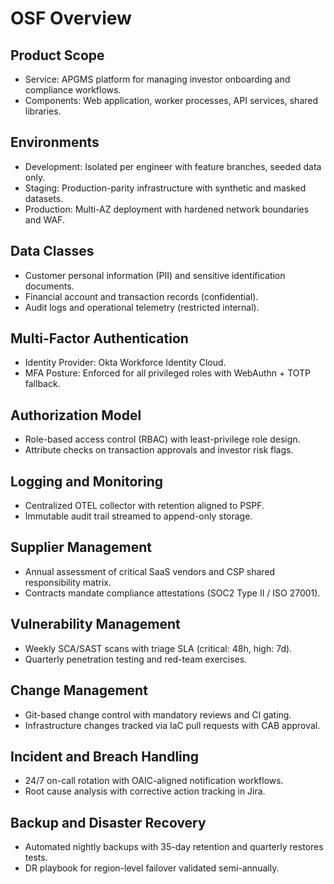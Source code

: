 # OSF Overview

## Product Scope
- Service: APGMS platform for managing investor onboarding and compliance workflows.
- Components: Web application, worker processes, API services, shared libraries.

## Environments
- Development: Isolated per engineer with feature branches, seeded data only.
- Staging: Production-parity infrastructure with synthetic and masked datasets.
- Production: Multi-AZ deployment with hardened network boundaries and WAF.

## Data Classes
- Customer personal information (PII) and sensitive identification documents.
- Financial account and transaction records (confidential).
- Audit logs and operational telemetry (restricted internal).

## Multi-Factor Authentication
- Identity Provider: Okta Workforce Identity Cloud.
- MFA Posture: Enforced for all privileged roles with WebAuthn + TOTP fallback.

## Authorization Model
- Role-based access control (RBAC) with least-privilege role design.
- Attribute checks on transaction approvals and investor risk flags.

## Logging and Monitoring
- Centralized OTEL collector with retention aligned to PSPF.
- Immutable audit trail streamed to append-only storage.

## Supplier Management
- Annual assessment of critical SaaS vendors and CSP shared responsibility matrix.
- Contracts mandate compliance attestations (SOC2 Type II / ISO 27001).

## Vulnerability Management
- Weekly SCA/SAST scans with triage SLA (critical: 48h, high: 7d).
- Quarterly penetration testing and red-team exercises.

## Change Management
- Git-based change control with mandatory reviews and CI gating.
- Infrastructure changes tracked via IaC pull requests with CAB approval.

## Incident and Breach Handling
- 24/7 on-call rotation with OAIC-aligned notification workflows.
- Root cause analysis with corrective action tracking in Jira.

## Backup and Disaster Recovery
- Automated nightly backups with 35-day retention and quarterly restores tests.
- DR playbook for region-level failover validated semi-annually.
